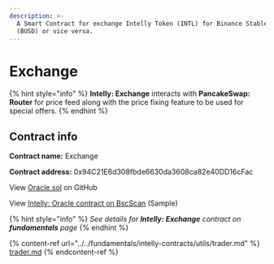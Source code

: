 ```yaml
---
description: >-
  A Smart Contract for exchange Intelly Token (INTL) for Binance Stablecoin
  (BUSD) or vice versa.
---
```


# Exchange

{% hint style="info" %}
**Intelly: Exchange** interacts with **PancakeSwap: Router** for price feed along with the price fixing feature to be used for special offers.
{% endhint %}

## Contract info

**Contract name:** Exchange

**Contract address:** 0x94C21E6d308fbde6630da3608ca82e40DD16cFac



View [Oracle.sol](https://github.com/intelly-dev/contracts/blob/main/contracts/utils/Exchange.sol) on GitHub

View [Intelly: Oracle contract on BscScan](https://testnet.bscscan.com/address/0x94C21E6d308fbde6630da3608ca82e40DD16cFac) (Sample)



{% hint style="info" %}
_See details for **Intelly: Exchange** contract on **fundamentals** page_
{% endhint %}

{% content-ref url="../../fundamentals/intelly-contracts/utils/trader.md" %}
[trader.md](../../fundamentals/intelly-contracts/utils/trader.md)
{% endcontent-ref %}
